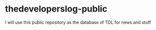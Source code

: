 # thedeveloperslog-public
I will use this public repository as the database of TDL for news and stuff
